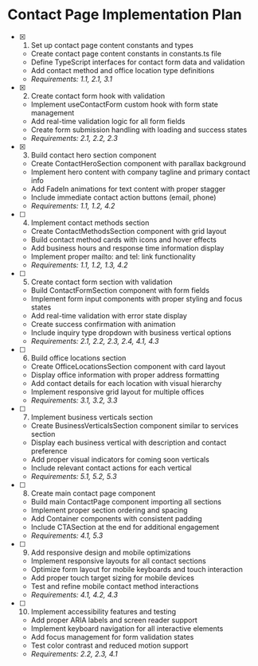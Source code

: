 # Contact Page Implementation Plan

- [x] 1. Set up contact page content constants and types
  - Create contact page content constants in constants.ts file
  - Define TypeScript interfaces for contact form data and validation
  - Add contact method and office location type definitions
  - _Requirements: 1.1, 2.1, 3.1_

- [x] 2. Create contact form hook with validation
  - Implement useContactForm custom hook with form state management
  - Add real-time validation logic for all form fields
  - Create form submission handling with loading and success states
  - _Requirements: 2.1, 2.2, 2.3_

- [x] 3. Build contact hero section component
  - Create ContactHeroSection component with parallax background
  - Implement hero content with company tagline and primary contact info
  - Add FadeIn animations for text content with proper stagger
  - Include immediate contact action buttons (email, phone)
  - _Requirements: 1.1, 1.2, 4.2_

- [ ] 4. Implement contact methods section
  - Create ContactMethodsSection component with grid layout
  - Build contact method cards with icons and hover effects
  - Add business hours and response time information display
  - Implement proper mailto: and tel: link functionality
  - _Requirements: 1.1, 1.2, 1.3, 4.2_

- [ ] 5. Create contact form section with validation
  - Build ContactFormSection component with form fields
  - Implement form input components with proper styling and focus states
  - Add real-time validation with error state display
  - Create success confirmation with animation
  - Include inquiry type dropdown with business vertical options
  - _Requirements: 2.1, 2.2, 2.3, 2.4, 4.1, 4.3_

- [ ] 6. Build office locations section
  - Create OfficeLocationsSection component with card layout
  - Display office information with proper address formatting
  - Add contact details for each location with visual hierarchy
  - Implement responsive grid layout for multiple offices
  - _Requirements: 3.1, 3.2, 3.3_

- [ ] 7. Implement business verticals section
  - Create BusinessVerticalsSection component similar to services section
  - Display each business vertical with description and contact preference
  - Add proper visual indicators for coming soon verticals
  - Include relevant contact actions for each vertical
  - _Requirements: 5.1, 5.2, 5.3_

- [ ] 8. Create main contact page component
  - Build main ContactPage component importing all sections
  - Implement proper section ordering and spacing
  - Add Container components with consistent padding
  - Include CTASection at the end for additional engagement
  - _Requirements: 4.1, 5.3_

- [ ] 9. Add responsive design and mobile optimizations
  - Implement responsive layouts for all contact sections
  - Optimize form layout for mobile keyboards and touch interaction
  - Add proper touch target sizing for mobile devices
  - Test and refine mobile contact method interactions
  - _Requirements: 4.1, 4.2, 4.3_

- [ ] 10. Implement accessibility features and testing
  - Add proper ARIA labels and screen reader support
  - Implement keyboard navigation for all interactive elements
  - Add focus management for form validation states
  - Test color contrast and reduced motion support
  - _Requirements: 2.2, 2.3, 4.1_
